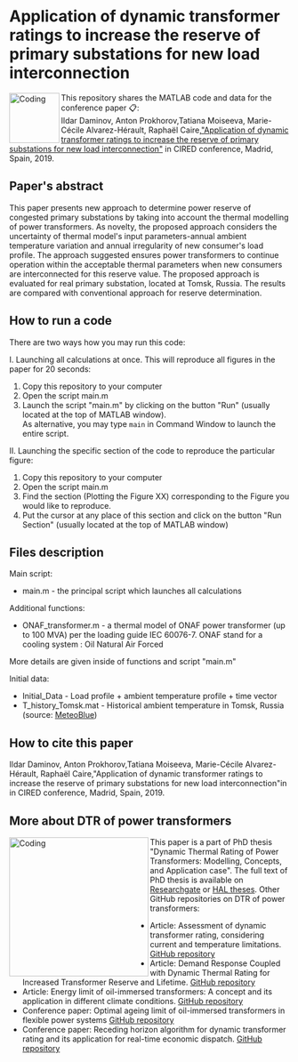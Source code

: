 # Application of dynamic transformer ratings to increase the reserve of primary substations for new load interconnection
<img align="left" alt="Coding" width="90" src="https://is4-ssl.mzstatic.com/image/thumb/Purple113/v4/86/2b/34/862b34d7-a946-7cbd-3267-5d0e6fecedae/source/512x512bb.jpg">

  
This repository shares the MATLAB code and data for the conference paper 📋:\
Ildar Daminov, Anton Prokhorov,Tatiana Moiseeva, Marie-Cécile Alvarez-Hérault, Raphaël Caire,["Application of dynamic transformer ratings to increase the reserve of primary substations for new load interconnection"](https://www.cired-repository.org/bitstream/handle/20.500.12455/708/CIRED%202019%20-%202051.pdf?sequence=1&isAllowed=y) in CIRED conference, Madrid, Spain, 2019.
  
  
## Paper's abstract
This paper presents new approach to determine power reserve of congested primary substations by taking into account the thermal modelling of power transformers. As novelty, the proposed approach considers the uncertainty of thermal model's input parameters-annual ambient temperature variation and annual irregularity of new consumer's load profile. The approach suggested ensures power transformers to continue operation within the acceptable thermal parameters when new consumers are interconnected for this reserve value. The proposed approach is evaluated for real primary substation, located at Tomsk, Russia. The results are compared with conventional approach for reserve determination.

## How to run a code 
There are two ways how you may run this code:
  
I. Launching all calculations at once. This will reproduce all figures in the paper for 20 seconds:
1. Copy this repository to your computer 
2. Open the script main.m
3. Launch the script "main.m" by clicking on the button "Run" (usually located at the top of MATLAB window).\
As alternative, you may type ```main``` 
in Command Window to launch the entire script. 


II. Launching the specific section of the code to reproduce the particular figure: 
1. Copy this repository to your computer 
2. Open the script main.m 
3. Find the section (Plotting the Figure XX) corresponding to the Figure you would like to reproduce. 
4. Put the cursor at any place of this section and click on the button "Run Section" (usually located at the top of MATLAB window)

## Files description
Main script:
* main.m - the principal script which launches all calculations
  
Additional functions: 
* ONAF_transformer.m - a thermal model of ONAF power transformer (up to 100 MVA) per the loading guide IEC 60076-7. ONAF stand for a cooling system : Oil Natural Air Forced
  
More details are given inside of functions and script "main.m"

Initial data:
* Initial_Data - Load profile + ambient temperature profile + time vector 
* T_history_Tomsk.mat - Historical ambient temperature in Tomsk, Russia (source: [MeteoBlue](https://www.meteoblue.com/fr/historyplus))

## How to cite this paper 
Ildar Daminov, Anton Prokhorov,Tatiana Moiseeva, Marie-Cécile Alvarez-Hérault, Raphaël Caire,"Application of dynamic transformer ratings to increase the reserve of primary substations for new load interconnection"in in CIRED conference, Madrid, Spain, 2019.


## More about DTR of power transformers 
<img align="left" alt="Coding" width="250" src="https://media-exp1.licdn.com/dms/image/C4E22AQFVhDYtt2te_w/feedshare-shrink_1280/0/1652876006660?e=1668038400&v=beta&t=eBRX9SszlDbTvlrkZOmlU_YBncHo2tHmdpjqxRxikbA">This paper is a part of PhD thesis "Dynamic Thermal Rating of Power Transformers: Modelling, Concepts, and Application case". The full text of PhD thesis is available on [Researchgate](https://www.researchgate.net/publication/363383515_Dynamic_Thermal_Rating_of_Power_Transformers_Modelling_Concepts_and_Application_case) or [HAL theses](https://tel.archives-ouvertes.fr/tel-03772184). Other GitHub repositories on DTR of power transformers:
* Article: Assessment of dynamic transformer rating, considering current and temperature limitations. [GitHub repository](https://github.com/Ildar-Daminov/Assessment_Dynamic_Thermal_Rating_of_Transformers)
* Article: Demand Response Coupled with Dynamic Thermal Rating for Increased Transformer Reserve and Lifetime. [GitHub repository](https://github.com/Ildar-Daminov/Demand-response-coupled-with-DTR-of-transformers)
* Article: Energy limit of oil-immersed transformers: A concept and its application in different climate conditions. [GitHub repository](https://github.com/Ildar-Daminov/Energy-limit-of-power-transformer)
* Conference paper: Optimal ageing limit of oil-immersed transformers in flexible power systems [GitHub repository](https://github.com/Ildar-Daminov/MATLAB-code-for-CIRED-paper)
* Conference paper: Receding horizon algorithm for dynamic transformer rating and its application for real-time economic dispatch. [GitHub repository](https://github.com/Ildar-Daminov/Receding-horizon-algorithm-for-dynamic-transformer-rating)
